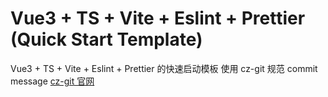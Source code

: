 # Vue3 + TS + Vite + Eslint + Prettier (Quick Start Template)

Vue3 + TS + Vite + Eslint + Prettier 的快速启动模板
使用 cz-git 规范 commit message [cz-git 官网](https://cz-git.qbb.sh/zh/)
